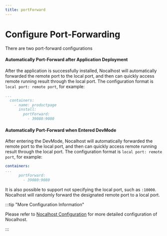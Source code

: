 ```yaml
---
title: portForward
---
```


# Configure Port-Forwarding



There are two port-forward configurations

#### Automatically Port-Forward after Application Deployment

After the application is successfully installed, Nocalhost will automatically forwarded the remote port to the local port, and then can quickly access remote running result through the local port. The configuration format is `local port: remote port`, for example:

```yml {5}
...
  containers:
    - name: productpage
      install: 
        portForward:   
          - 39080:9080
```

#### Automatically Port-Forward when Entered DevMode

After entering the DevMode,  Nocalhost will automatically forwarded the remote port to the local port, and then can quickly access remote running result through the local port. The configuration format is `local port: remote port`, for example:

```yml {4}
containers:
...
      portForward:
        - 39080:9080
```
It is also possible to support not specifying the local port, such as `:10000`. Nocalhost will randomly forward the designated remote port to a local port.

:::tip "More Configuration Information"

Please refer to [Nocalhost Configuration](../reference/nh-config) for more detailed configuration of Nocalhost.

:::